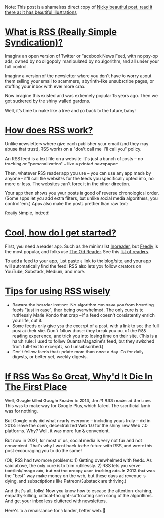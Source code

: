 Note: This post is a shameless direct copy of [Nicky beautiful post, read it there as it has beautiful illustrations](https://ncase.me/rss/)

# [What is RSS (Really Simple Syndication)?](https://ncase.me/rss/)

Imagine an open version of Twitter or Facebook News Feed, with no psy-op ads, owned by no oligopoly, manipulated by no algorithm, and all under your full control.

Imagine a version of the newsletter where you don't have to worry about them selling your email to scammers, labyrinth-like unsubscribe pages, or stuffing your inbox with ever more crap.

Now imagine this existed and was extremely popular 15 years ago. Then we got suckered by the shiny walled gardens.

Well, it's time to make like a tree and go back to the future, baby!

# [How does RSS work?](https://ncase.me/rss/)

Unlike newsletters where give each publisher your email (and they may abuse that trust), RSS works on a "don't call me, I'll call you" policy.

An RSS feed is a text file on a website. It's just a bunch of posts – no tracking or "personalization" – like a printed newspaper:

Then, whatever RSS reader app you use – you can use any app made by anyone – it'll call the websites for the feeds you specifically opted into, no more or less. The websites can't force it in the other direction.

Your app then shows you your posts in good ol' reverse chronological order. (Some apps let you add extra filters, but unlike social media algorithms, you control 'em.) Apps also make the posts prettier than raw text:

Really Simple, indeed!

# [Cool, how do I get started?](https://ncase.me/rss/)

First, you need a reader app. Such as the minimalist [Inoreader](https://www.inoreader.com/), but [Feedly](https://feedly.com/) is the most popular, and folks use [The Old Reader](https://theoldreader.com/). See this [list of readers](https://zapier.com/blog/best-rss-feed-reader-apps/).

To add a feed to your app, just paste a link to the blog/site, and your app will automatically find the feed! RSS also lets you follow creators on YouTube, Substack, Medium, and more.


# [Tips for using RSS wisely](https://ncase.me/rss/)

- Beware the hoarder instinct. No algorithm can save you from hoarding feeds "just in case", then being overwhelmed. The only cure is to ruthlessly Marie Kondo that crap – if a feed doesn't consistently enrich your life, cut it.
- Some feeds only give you the excerpt of a post, with a link to see the full post at their site. Don't follow those: they break you out of the RSS reading experience, and trick you into losing time on their site. (This is a harsh rule: I used to follow Quanta Magazine's feed, but they switched from full-text to excerpts, so I unsubscribed.)
- Don't follow feeds that update more than once a day. Go for daily digests, or better yet, weekly digests.

# [If RSS Was So Great, Why'd It Die In The First Place](https://ncase.me/rss/)

Well, Google killed Google Reader in 2013, the #1 RSS reader at the time. This was to make way for Google Plus, which failed. The sacrificial lamb was for nothing.

But Google only did what nearly everyone – including yours truly – did in 2013: leave the open, decentralized Web 1.0 for the shiny new Web 2.0 platforms. Why? Well, it was more fun & convenient.

But now in 2021, for most of us, social media is very not fun and not convenient. That's why I went back to the future with RSS, and wrote this post encouraging you to do the same!

(Ok, RSS had two more problems: 1) Getting overwhelmed with feeds. As said above, the only cure is to trim ruthlessly. 2) RSS lets you serve text/link/image ads, but not the creepy user-tracking ads. In 2013 that was the "best" way make money on the web, but these days ad revenue is dying, and subscriptions like Patreon/Substack are thriving.)

And that's all, folks! Now you know how to escape the attention-draining, empathy-killing, critical-thought-suffocating siren song of the algorithms. And get your inbox less cluttered with newsletters.

Here's to a renaissance for a kinder, better web. 💖

